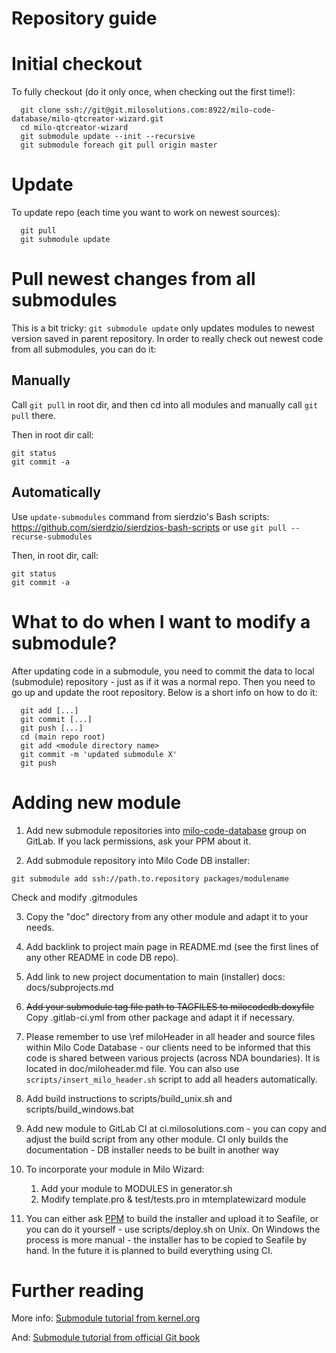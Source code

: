 Repository guide
===

# Initial checkout

To fully checkout (do it only once, when checking out the first time!):
~~~
  git clone ssh://git@git.milosolutions.com:8922/milo-code-database/milo-qtcreator-wizard.git
  cd milo-qtcreator-wizard
  git submodule update --init --recursive
  git submodule foreach git pull origin master
~~~

# Update

To update repo (each time you want to work on newest sources):
~~~
  git pull
  git submodule update
~~~

# Pull newest changes from all submodules

This is a bit tricky: `git submodule update` only updates modules to newest
version saved in parent repository. In order to really check out newest code
from all submodules, you can do it:

## Manually

Call `git pull` in root dir, and then cd into all modules and manually call `git pull` there.

Then in root dir call:
~~~
git status
git commit -a
~~~

## Automatically

Use `update-submodules` command from sierdzio's Bash scripts: https://github.com/sierdzio/sierdzios-bash-scripts or use `git pull --recurse-submodules`

Then, in root dir, call:
~~~
git status
git commit -a
~~~

# What to do when I want to modify a submodule?

After updating code in a submodule, you need to commit the data to local (submodule)
repository - just as if it was a normal repo. Then you need to go up and update the
root repository. Below is a short info on how to do it:

~~~
  git add [...]
  git commit [...]
  git push [...]
  cd (main repo root)
  git add <module directory name>
  git commit -m 'updated submodule X'
  git push
~~~

# Adding new module

1. Add new submodule repositories into 
[milo-code-database](https://git.milosolutions.com/milo-code-database)
group on GitLab. If you lack permissions, ask your PPM about it.

2. Add submodule repository into Milo Code DB installer:
~~~
git submodule add ssh://path.to.repository packages/modulename
~~~
Check and modify .gitmodules

3. Copy the "doc" directory from any other module and adapt it to your needs.

4. Add backlink to project main page in README.md (see the first lines of any
other README in code DB repo).

5. Add link to new project documentation to main (installer) docs: docs/subprojects.md

6. ~~Add your submodule tag file path to TAGFILES to milocodedb.doxyfile~~ Copy .gitlab-ci.yml from other package and adapt it if necessary.

7. Please remember to use \ref miloHeader in all header and source files within Milo Code Database - our clients need to be informed that this code is shared between various projects (across NDA boundaries). It is located in doc/miloheader.md file.
You can also use `scripts/insert_milo_header.sh` script to add all headers automatically.

8. Add build instructions to scripts/build_unix.sh and scripts/build_windows.bat

9. Add new module to GitLab CI at ci.milosolutions.com - you can copy and adjust the build script from any other module. CI only builds the documentation - DB installer needs to be built in another way

10. To incorporate your module in Milo Wizard:
    1. Add your module to MODULES in generator.sh
    2. Modify template.pro & test/tests.pro in mtemplatewizard module

11. You can either ask [PPM](https://wiki.milosolutions.com/index.php/PPM) to build the installer and upload it to Seafile, or you can do it yourself - use scripts/deploy.sh on Unix. On Windows the process is more manual - the installer has to be copied to Seafile by hand. In the future it is planned to build everything using CI.



# Further reading

More info: [Submodule tutorial from kernel.org](https://git.wiki.kernel.org/index.php/GitSubmoduleTutorial)

And: [Submodule tutorial from official Git book](https://git-scm.com/book/en/v2/Git-Tools-Submodules)
